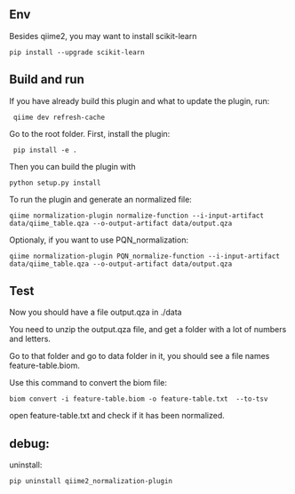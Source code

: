 

## Env
Besides qiime2, you may want to install scikit-learn
```
pip install --upgrade scikit-learn
```

## Build and run

If you have already build this plugin and what to update the plugin, run:
```
 qiime dev refresh-cache
```

Go to the root folder.
First, install the plugin:
```
 pip install -e .
```

Then you can build the plugin with 
```
python setup.py install
```

To run the plugin and generate an normalized file:

```
qiime normalization-plugin normalize-function --i-input-artifact data/qiime_table.qza --o-output-artifact data/output.qza
```
Optionaly, if you want to use PQN_normalization:
```
qiime normalization-plugin PQN_normalize-function --i-input-artifact data/qiime_table.qza --o-output-artifact data/output.qza
```
## Test


Now you should have a file output.qza in ./data

You need to unzip the output.qza file, and get a folder with a lot of numbers and letters.

Go to that folder and go to data folder in it, you should see a file names feature-table.biom.

Use this command to convert the biom file:
```
biom convert -i feature-table.biom -o feature-table.txt  --to-tsv
```



open feature-table.txt and check if it has been normalized.


## debug:
uninstall:
```
pip uninstall qiime2_normalization-plugin
```
